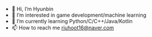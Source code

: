 - 👋 Hi, I’m Hyunbin
- 👀 I’m interested in game development/machine learning
- 🌱 I’m currently learning Python/C/C++/Java/Kotlin
- 📫 How to reach me riuhoot16@naver.com

<!---
harrybutter/harrybutter is a ✨ special ✨ repository because its `README.md` (this file) appears on your GitHub profile.
You can click the Preview link to take a look at your changes.
--->
